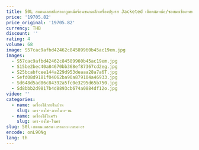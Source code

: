 ```yaml
---
title: 50L สแตนเลสสตีลราคาถูกหม้อร้อนขนาดเล็กเครื่องปรุงรส Jacketed เดือดผัดหม้อ/ซอสมะเขือเทศทําอาหารเครื่องผสม 220 V/110 V
price: '19705.82'
price_original: '19705.82'
currency: THB
discount: ''
rating: 4
volume: 68
image: S57cac9afbd42462c84589960b45ac19em.jpg
images:
  - S57cac9afbd42462c84589960b45ac19em.jpg
  - S15be2bec40a84670bb368ef87367cd2eg.jpg
  - S25bcabfcee144a229d953deaaa28a7a6T.jpg
  - Sefd08d9181f04062ba90a879104a46933.jpg
  - Sd648d5ad86c84392a5fc0e3295d65b750.jpg
  - Sd8bbb2d9817b4d8893cb674a0884df12o.jpg
video: ''
categories:
  - name: เครื่องใช้ภายในบ้าน
    slug: เคร-องใช-ภายในบ-าน
  - name: เครื่องใช้ในครัว
    slug: เคร-องใช-ในคร
slug: 50l-สแตนเลสสต-ลราคาถ-กหม-อร
encode: onL9ONg
lang: th
---
```

  